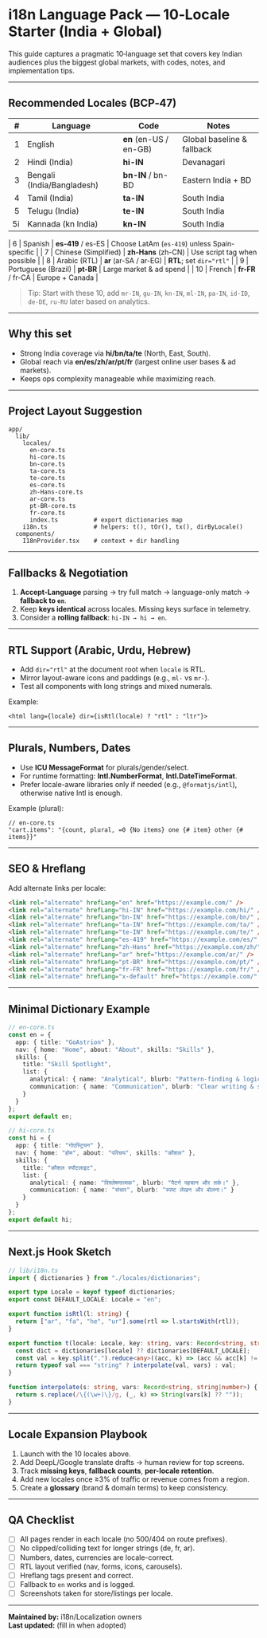 # i18n Language Pack — 10‑Locale Starter (India + Global)

This guide captures a pragmatic 10‑language set that covers key Indian audiences plus the biggest global markets, with codes, notes, and implementation tips.

---

## Recommended Locales (BCP‑47)

|  # | Language                   | Code | Notes |
|---:|----------------------------|---|---|
|  1 | English                    | **en** (en-US / en-GB) | Global baseline & fallback |
|  2 | Hindi (India)              | **hi-IN** | Devanagari |
|  3 | Bengali (India/Bangladesh) | **bn-IN** / bn-BD | Eastern India + BD |
|  4 | Tamil (India)              | **ta-IN** | South India |
|  5 | Telugu (India)             | **te-IN** | South India |
| 5i | Kannada (kn India)         | **kn-IN** | South India |

| 6 | Spanish | **es-419** / es-ES | Choose LatAm (`es-419`) unless Spain-specific |
| 7 | Chinese (Simplified) | **zh-Hans** (zh-CN) | Use script tag when possible |
| 8 | Arabic (RTL) | **ar** (ar-SA / ar-EG) | **RTL**; set `dir="rtl"` |
| 9 | Portuguese (Brazil) | **pt-BR** | Large market & ad spend |
| 10 | French | **fr-FR** / fr-CA | Europe + Canada |

> Tip: Start with these 10, add `mr-IN`, `gu-IN`, `kn-IN`, `ml-IN`, `pa-IN`, `id-ID`, `de-DE`, `ru-RU` later based on analytics.

---

## Why this set
- Strong India coverage via **hi/bn/ta/te** (North, East, South).
- Global reach via **en/es/zh/ar/pt/fr** (largest online user bases & ad markets).
- Keeps ops complexity manageable while maximizing reach.

---

## Project Layout Suggestion

```
app/
  lib/
    locales/
      en-core.ts
      hi-core.ts
      bn-core.ts
      ta-core.ts
      te-core.ts
      es-core.ts
      zh-Hans-core.ts
      ar-core.ts
      pt-BR-core.ts
      fr-core.ts
      index.ts          # export dictionaries map
    i18n.ts             # helpers: t(), tOr(), tx(), dirByLocale()
  components/
    I18nProvider.tsx    # context + dir handling
```

---

## Fallbacks & Negotiation

1. **Accept-Language** parsing → try full match → language-only match → **fallback to `en`**.
2. Keep **keys identical** across locales. Missing keys surface in telemetry.
3. Consider a **rolling fallback**: `hi-IN → hi → en`.

---

## RTL Support (Arabic, Urdu, Hebrew)

- Add `dir="rtl"` at the document root when `locale` is RTL.
- Mirror layout-aware icons and paddings (e.g., `ml-` vs `mr-`).
- Test all components with long strings and mixed numerals.

Example:
```tsx
<html lang={locale} dir={isRtl(locale) ? "rtl" : "ltr"}>
```

---

## Plurals, Numbers, Dates

- Use **ICU MessageFormat** for plurals/gender/select.
- For runtime formatting: **Intl.NumberFormat**, **Intl.DateTimeFormat**.
- Prefer locale-aware libraries only if needed (e.g., `@formatjs/intl`), otherwise native Intl is enough.

Example (plural):
```jsonc
// en-core.ts
"cart.items": "{count, plural, =0 {No items} one {# item} other {# items}}"
```

---

## SEO & Hreflang

Add alternate links per locale:
```html
<link rel="alternate" hrefLang="en" href="https://example.com/" />
<link rel="alternate" hrefLang="hi-IN" href="https://example.com/hi/" />
<link rel="alternate" hrefLang="bn-IN" href="https://example.com/bn/" />
<link rel="alternate" hrefLang="ta-IN" href="https://example.com/ta/" />
<link rel="alternate" hrefLang="te-IN" href="https://example.com/te/" />
<link rel="alternate" hrefLang="es-419" href="https://example.com/es/" />
<link rel="alternate" hrefLang="zh-Hans" href="https://example.com/zh/" />
<link rel="alternate" hrefLang="ar" href="https://example.com/ar/" />
<link rel="alternate" hrefLang="pt-BR" href="https://example.com/pt/" />
<link rel="alternate" hrefLang="fr-FR" href="https://example.com/fr/" />
<link rel="alternate" hrefLang="x-default" href="https://example.com/" />
```

---

## Minimal Dictionary Example

```ts
// en-core.ts
const en = {
  app: { title: "GoAstrion" },
  nav: { home: "Home", about: "About", skills: "Skills" },
  skills: {
    title: "Skill Spotlight",
    list: {
      analytical: { name: "Analytical", blurb: "Pattern‑finding & logic." },
      communication: { name: "Communication", blurb: "Clear writing & speaking." }
    }
  }
};
export default en;
```

```ts
// hi-core.ts
const hi = {
  app: { title: "गोएस्ट्रियन" },
  nav: { home: "होम", about: "परिचय", skills: "कौशल" },
  skills: {
    title: "कौशल स्पॉटलाइट",
    list: {
      analytical: { name: "विश्लेषणात्मक", blurb: "पैटर्न पहचान और तर्क।" },
      communication: { name: "संचार", blurb: "स्पष्ट लेखन और बोलना।" }
    }
  }
};
export default hi;
```

---

## Next.js Hook Sketch

```ts
// lib/i18n.ts
import { dictionaries } from "./locales/dictionaries";

export type Locale = keyof typeof dictionaries;
export const DEFAULT_LOCALE: Locale = "en";

export function isRtl(l: string) {
  return ["ar", "fa", "he", "ur"].some(rtl => l.startsWith(rtl));
}

export function t(locale: Locale, key: string, vars: Record<string, string|number> = {}) {
  const dict = dictionaries[locale] ?? dictionaries[DEFAULT_LOCALE];
  const val = key.split(".").reduce<any>((acc, k) => (acc && acc[k] != null ? acc[k] : undefined), dict) ?? key;
  return typeof val === "string" ? interpolate(val, vars) : val;
}

function interpolate(s: string, vars: Record<string, string|number>) {
  return s.replace(/\{(\w+)\}/g, (_, k) => String(vars[k] ?? ""));
}
```

---

## Locale Expansion Playbook

1. Launch with the 10 locales above.
2. Add DeepL/Google translate drafts → human review for top screens.
3. Track **missing keys**, **fallback counts**, **per-locale retention**.
4. Add new locales once ≥3% of traffic or revenue comes from a region.
5. Create a **glossary** (brand & domain terms) to keep consistency.

---

## QA Checklist

- [ ] All pages render in each locale (no 500/404 on route prefixes).  
- [ ] No clipped/colliding text for longer strings (de, fr, ar).  
- [ ] Numbers, dates, currencies are locale-correct.  
- [ ] RTL layout verified (nav, forms, icons, carousels).  
- [ ] Hreflang tags present and correct.  
- [ ] Fallback to `en` works and is logged.  
- [ ] Screenshots taken for store/listings per locale.  

---

**Maintained by:** i18n/Localization owners  
**Last updated:** (fill in when adopted)
